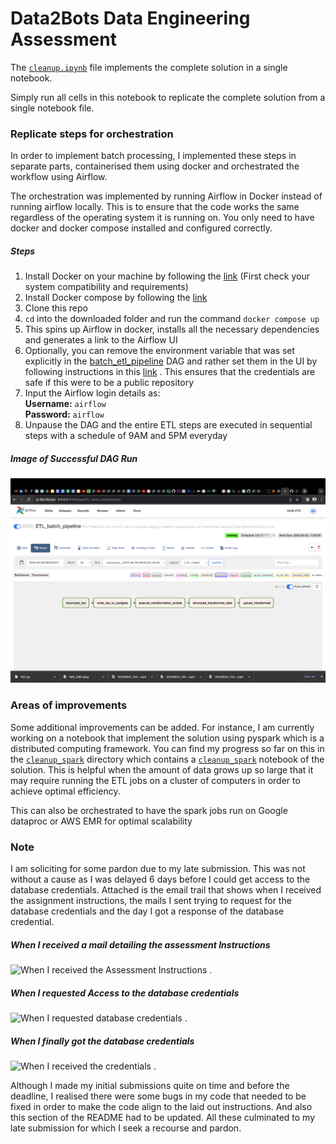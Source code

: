 # Data2Bots Data Engineering Assessment

The [`cleanup.ipynb`](https://github.com/Akawi85/data2bots/blob/main/cleanup.ipynb) file implements the complete solution in a single notebook.  

Simply run all cells in this notebook to replicate the complete solution from a single notebook file.

### Replicate steps for orchestration
In order to implement batch processing, I implemented these steps in separate parts, containerised them using docker
and orchestrated the workflow using Airflow.

The orchestration was implemented by running Airflow in Docker instead of running airflow locally. This is to ensure that the code works the same regardless of the operating system it is running on. You only need to have docker and docker compose installed and configured correctly.

##### Steps 

1. Install Docker on your machine by following the [link](https://docs.docker.com/engine/install/) (First check your system compatibility and requirements)  
2. Install Docker compose by following the [link](https://www.digitalocean.com/community/tutorials/how-to-install-and-use-docker-compose-on-ubuntu-20-04)  
3. Clone this repo
4. `cd` into the downloaded folder and run the command `docker compose up`
5. This spins up Airflow in docker, installs all the necessary dependencies and generates a link to the Airflow UI
6. Optionally, you can remove the environment variable that was set explicitly in the [batch_etl_pipeline](https://github.com/Akawi85/data2bots/blob/main/dags/airflow_dags/batch_etl_pipeline.py) DAG and rather set them in the UI by following instructions in this [link](https://airflow.apache.org/docs/apache-airflow/stable/howto/variable.html) . This ensures that the credentials are safe if this were to be a public repository  
7. Input the Airflow login details as:  
  **Username:** `airflow`   
  **Password:** `airflow`
8. Unpause the DAG and the entire ETL steps are executed in sequential steps with a schedule of 9AM and 5PM everyday

##### Image of Successful DAG Run

![Image of successful ETL DAG run](https://github.com/Akawi85/data2bots/blob/main/images/Screenshot%202023-06-26%20at%2019.45.53.png)

### Areas of improvements

Some additional improvements can be added. For instance, I am currently working on a notebook that implement the solution using pyspark which is a distributed computing framework. You can find my progress so far on this in the [`cleanup_spark`](https://github.com/Akawi85/data2bots/tree/main/cleanup_spark) directory which contains a [`cleanup_spark`](https://github.com/Akawi85/data2bots/blob/main/cleanup_spark/cleanup_spark.ipynb) notebook of the solution. This is helpful when the amount of data grows up so large that it may require running the ETL jobs on a cluster of computers in order to achieve optimal efficiency.

This can also be orchestrated to have the spark jobs run on Google dataproc or AWS EMR for optimal scalability

### Note

I am soliciting for some pardon due to my late submission. This was not without a cause as I was delayed 6 days before I could get access to the database credentials. Attached is the email trail that shows when I received the assignment instructions, the mails I sent trying to request for the database credentials and the day I got a response of the database credential. 

##### When I received a mail detailing the assessment Instructions

![When I received the Assessment Instructions](https://github.com/Akawi85/data2bots/blob/main/images/Screenshot%202023-06-26%20at%2021.12.29.png) . 


##### When I requested Access to the database credentials

![When I requested database credentials](https://github.com/Akawi85/data2bots/blob/main/images/Screenshot%202023-06-26%20at%2021.13.22.png) . 


##### When I finally got the database credentials

![When I received the credentials](https://github.com/Akawi85/data2bots/blob/main/images/Screenshot%202023-06-26%20at%2021.13.55.png) . 


Although I made my initial submissions quite on time and before the deadline, I realised there were some bugs in my code that needed to be fixed in order to make the code align to the laid out instructions. And also this section of the README had to be updated. All these culminated to my late submission for which I seek a recourse and pardon.
